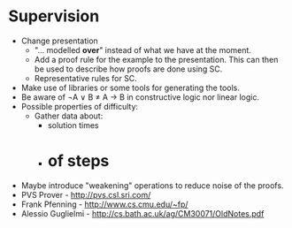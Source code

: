 # Supervision

- Change presentation
  - "... modelled **over**" instead of what we have at the moment.
  - Add a proof rule for the example to the presentation. This can then be used to describe how proofs are done using SC.
  - Representative rules for SC.
- Make use of libraries or some tools for generating the tools.
- Be aware of ¬A ∨ B ≠ A → B in constructive logic nor linear logic.
- Possible properties of difficulty:
  - Gather data about:
    - solution times
    - # of steps
- Maybe introduce "weakening" operations to reduce noise of the proofs.
- PVS Prover - <http://pvs.csl.sri.com/>
- Frank Pfenning - <http://www.cs.cmu.edu/~fp/>
- Alessio Guglielmi - <http://cs.bath.ac.uk/ag/CM30071/OldNotes.pdf>